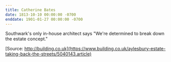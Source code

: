 ```yaml
---
title: Catherine Bates
date: 1813-10-10 00:00:00 -0700
enddate: 1901-01-27 00:00:00 -0700
---
```


Southwark's only in-house architect says "We're determined to break down the estate concept."


[Source: http://building.co.uk](https://www.building.co.uk/aylesbury-estate-taking-back-the-streets/5040143.article)
